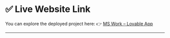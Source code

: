 # ✅ Live Website Link

You can explore the deployed project here:
👉 [MS Work – Lovable App](https://mswork.lovable.app/)

---






